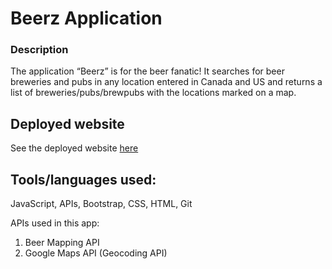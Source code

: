 # Beerz Application

### Description

The application “Beerz” is for the beer fanatic!  It searches for beer breweries and pubs in any location entered in Canada and US and returns a list of breweries/pubs/brewpubs with the locations marked on a map. 


## Deployed website

See the deployed website [here](https://celia-ho.github.io/Beerz/)


## Tools/languages used:  

JavaScript, APIs, Bootstrap, CSS, HTML, Git

APIs used in this app:
1)	Beer Mapping API
2)	Google Maps API (Geocoding API)





